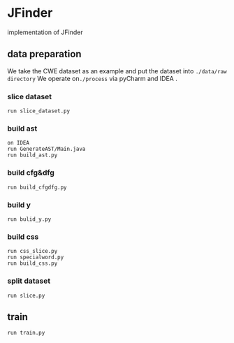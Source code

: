 # JFinder
implementation of JFinder
## data preparation
We take the CWE dataset as an example and put the dataset into `./data/raw directory`
We operate on`./process` via pyCharm and IDEA .
### slice dataset
```console
run slice_dataset.py
```
### build ast
```console
on IDEA
run GenerateAST/Main.java
run build_ast.py
```
### build cfg&dfg
```console
run build_cfgdfg.py
```
### build y
```console
run bulid_y.py
```
### build css
```console
run css_slice.py
run specialword.py
run build_css.py
```
### split dataset
```console
run slice.py
```
## train
```console
run train.py
```
